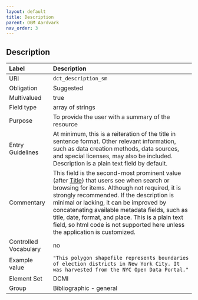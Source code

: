 ```yaml
---
layout: default
title: Description
parent: OGM Aardvark
nav_order: 3
---
```


## Description

| Label                 | Description             |
|:----------------------|:------------------------|
| URI                   | `dct_description_sm`    |
| Obligation            | Suggested             |
| Multivalued           | true                    |
| Field type            | array of strings        |
| Purpose               | To provide the user with a summary of the resource |
| Entry Guidelines      | At minimum, this is a reiteration of the title in sentence format. Other relevant information, such as data creation methods, data sources, and special licenses, may also be included. Description is a plain text field by default. |
| Commentary            | This field is the second-most prominent value (after [Title](title)) that users see when search or browsing for items. Although not required, it is strongly recommended. If the description is minimal or lacking, it can be improved by concatenating available metadata fields, such as title, date, format, and place. This is a plain text field, so html code is not supported here unless the application is customized. |
| Controlled Vocabulary | no                      |
| Example value         | `"This polygon shapefile represents boundaries of election districts in New York City. It was harvested from the NYC Open Data Portal."` |
| Element Set           | DCMI                    |
| Group                 | Bibliographic - general |
